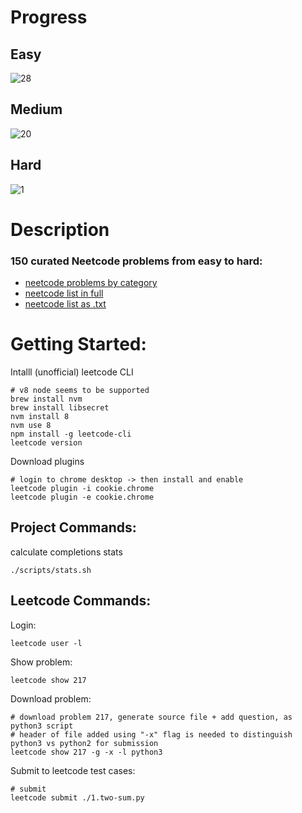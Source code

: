# Progress

## Easy

![28](https://progress-bar.dev/28/?scale=28&suffix=/28)

## Medium

![20](https://progress-bar.dev/20/?scale=101&suffix=/101)

## Hard

![1](https://progress-bar.dev/1/?scale=21&suffix=/21)

# Description

### 150 curated Neetcode problems from easy to hard:

-   [neetcode problems by category](https://neetcode.io/practice)
-   [neetcode list in full](https://leetcode.com/list/rr2ss0g5/)
-   [neetcode list as .txt](neetcode.txt)

# Getting Started:

Intalll (unofficial) leetcode CLI

    # v8 node seems to be supported
    brew install nvm
    brew install libsecret   
    nvm install 8
    nvm use 8
    npm install -g leetcode-cli
    leetcode version

Download plugins

    # login to chrome desktop -> then install and enable
    leetcode plugin -i cookie.chrome
    leetcode plugin -e cookie.chrome

## Project Commands:

calculate completions stats

    ./scripts/stats.sh

## Leetcode Commands:

Login:

    leetcode user -l

Show problem:

    leetcode show 217

Download problem:

    # download problem 217, generate source file + add question, as python3 script
    # header of file added using "-x" flag is needed to distinguish python3 vs python2 for submission
    leetcode show 217 -g -x -l python3 

Submit to leetcode test cases:

    # submit
    leetcode submit ./1.two-sum.py
